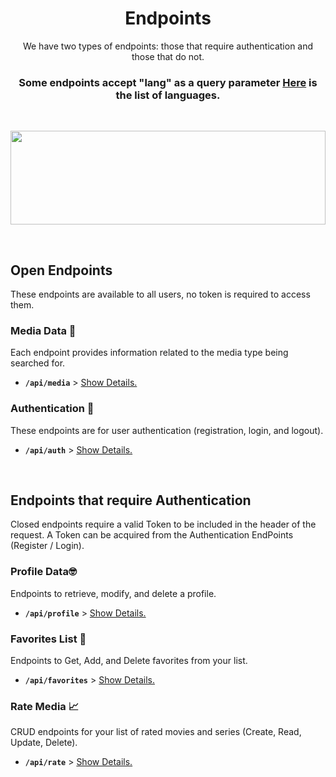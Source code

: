 
<h1 align="center" >Endpoints</h1>
<p align="center" >
  We have two types of endpoints: those that require authentication and those that do not. <br />
</p>
<h3 align="center" >Some endpoints accept "lang" as a query parameter <a href="./language/readme.md">Here</a> is the list of languages. </h3>

<br />

<p align="center" > <img src="https://i.imgur.com/HnxjZDU.png" width="100%" height="150px" /> </p>

<br />

<h2>Open Endpoints</h2>
These endpoints are available to all users, no token is required to access them.

### Media Data 🎥

Each endpoint provides information related to the media type being searched for.
* **`/api/media`** > [Show Details.](./media/README.md)

### Authentication 🔑

These endpoints are for user authentication (registration, login, and logout).
* **`/api/auth`** > [Show Details.](./auth/README.md)
<br />

## Endpoints that require Authentication

Closed endpoints require a valid Token to be included in the header of the
request. A Token can be acquired from the Authentication EndPoints (Register / Login).

### Profile Data🤓

Endpoints to retrieve, modify, and delete a profile.

* **`/api/profile`** > [Show Details.](./profile/README.md)

### Favorites List 💖

Endpoints to Get, Add, and Delete favorites from your list.
* **`/api/favorites`** > [Show Details.](./favorites/README.md)

### Rate Media 📈

CRUD endpoints for your list of rated movies and series (Create, Read, Update, Delete).
* **`/api/rate`** > [Show Details.](./rate/README.md)
